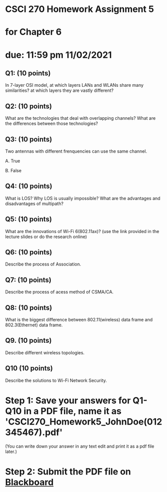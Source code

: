 # CSCI 270 Homework Assignment 5
# for Chapter 6
# due: 11:59 pm  11/02/2021

## Q1: (10 points)
In 7-layer OSI model, at which layers LANs and WLANs share many similarities? at which layers they are vastly different?

## Q2: (10 points)
What are the technologies that deal with overlapping channels? What are the differences between those technologies?

## Q3: (10 points)
Two antennas with different frenquencies can use the same channel.

A. True

B. False

## Q4: (10 points)
What is LOS? Why LOS is usually impossible? What are the advantages and disadvantages of multipath?

## Q5: (10 points)
What are the innovations of Wi-Fi 6(802.11ax)? (use the link provided in the lecture slides or do the research online)


## Q6: (10 points)
Describe the process of Association.


## Q7: (10 points)
Describe the process of acess method of CSMA/CA.

## Q8: (10 points)
What is the biggest difference between 802.11(wireless) data frame and 802.3(Ethernet) data frame.

## Q9. (10 points)
Describe different wireless topologies.

## Q10 (10 points)
Describe the solutions to Wi-Fi Network Security.

# Step 1: Save your answers for Q1-Q10 in a PDF file, name it as 'CSCI270_Homework5_JohnDoe(012345467).pdf' 
(You can write down your answer in any text edit and print it as a pdf file later.)

# Step 2: Submit the PDF file on [Blackboard](https://blackboard.sau.edu)

